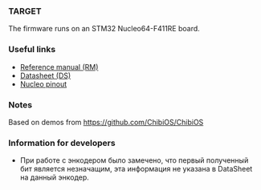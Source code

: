 
### TARGET

The firmware runs on an STM32 Nucleo64-F411RE board.

### Useful links
* [Reference manual (RM)](https://www.st.com/resource/en/user_manual/um1724-stm32-nucleo64-boards-mb1136-stmicroelectronics.pdf)
* [Datasheet (DS)](https://www.st.com/resource/en/data_brief/nucleo-f411re.pdf)
* [Nucleo pinout](https://os.mbed.com/platforms/ST-Nucleo-F411RE/)

### Notes

Based on demos from https://github.com/ChibiOS/ChibiOS


### Information for developers

* При работе с энкодером было замечено, что первый полученный бит является незначащим, эта информация не указана в DataSheet на данный энкодер.